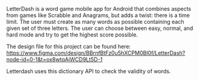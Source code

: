 LetterDash is a word game mobile app for Android that combines aspects from games like Scrabble and Anagrams,
but adds a twist: there is a time limit. The user must create as many words as possible containing each given
set of three letters. The user can choose between easy, normal, and hard mode and try to get the highest score possible.

The design file for this project can be found here: https://www.figma.com/design/BBrnfBtFz0u5hXCPM0Bl0f/LetterDash?node-id=0-1&t=ox8wtqAjWCD9Lt5D-1

Letterdash uses this dictionary API to check the validity of words.
